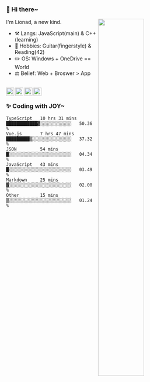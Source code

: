 ### 👋 Hi there~

[<img align="right" width="50%" src="https://github-readme-stats.vercel.app/api?username=Lionad-Morotar&show_icons=true">](https://metrics.lecoq.io/Lionad-Morotar?template=classic)

I'm Lionad, a new kind.

- ⚒️ Langs: JavaScript(main) & C++(learning)
- 🎨 Hobbies: Guitar(fingerstyle) & Reading(42)
- ✏️ OS: Windows + OneDrive == World
- ⚖️ Belief: Web + Broswer > App

<br />

<a href="https://www.lionad.art">
  <img align="left" alt="lionad-art" width="22px" src="https://cdn.jsdelivr.net/npm/simple-icons@3.1.0/icons/wordpress.svg" />
</a>
<a href="#1806234223">
  <img align="left" alt="1806234223" width="22px" src="https://cdn.jsdelivr.net/npm/simple-icons@3.1.0/icons/tencentqq.svg" />
</a>
<a href="https://www.zhihu.com/people/Lionad">
  <img align="left" alt="132yse" width="22px" src="https://cdn.jsdelivr.net/npm/simple-icons@3.1.0/icons/zhihu.svg" />
</a>
<a href="https://github.com/Lionad-Morotar">
  <img align="left" alt="yisar" width="22px" src="https://cdn.jsdelivr.net/npm/simple-icons@3.1.0/icons/github.svg" />
</a>

<br />

### ✨ Coding with JOY~

<!--START_SECTION:waka-->

```text
TypeScript   10 hrs 31 mins  ████████████▓░░░░░░░░░░░░   50.36 %
Vue.js       7 hrs 47 mins   █████████▒░░░░░░░░░░░░░░░   37.32 %
JSON         54 mins         █░░░░░░░░░░░░░░░░░░░░░░░░   04.34 %
JavaScript   43 mins         █░░░░░░░░░░░░░░░░░░░░░░░░   03.49 %
Markdown     25 mins         ▓░░░░░░░░░░░░░░░░░░░░░░░░   02.00 %
Other        15 mins         ▒░░░░░░░░░░░░░░░░░░░░░░░░   01.24 %
```

<!--END_SECTION:waka-->
